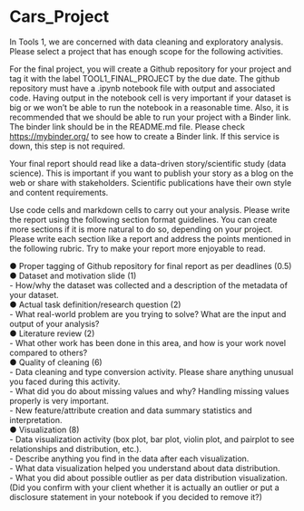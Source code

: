 # Cars_Project
In Tools 1, we are concerned with data cleaning and exploratory analysis. Please select a
project that has enough scope for the following activities.

For the final project, you will create a Github repository for your project and tag it with the label
TOOL1_FINAL_PROJECT by the due date. The github repository must have a .ipynb notebook
file with output and associated code. Having output in the notebook cell is very important if your
dataset is big or we won’t be able to run the notebook in a reasonable time.
Also, it is recommended that we should be able to run your project with a Binder link. The binder
link should be in the README.md file. Please check https://mybinder.org/ to see how to create a
Binder link. If this service is down, this step is not required.

Your final report should read like a data-driven story/scientific study (data science). This is
important if you want to publish your story as a blog on the web or share with stakeholders.
Scientific publications have their own style and content requirements.

Use code cells and markdown cells to carry out your analysis. Please write the report using the
following section format guidelines. You can create more sections if it is more natural to do so,
depending on your project. Please write each section like a report and address the points
mentioned in the following rubric. Try to make your report more enjoyable to read.

● Proper tagging of Github repository for final report as per deadlines (0.5)\
● Dataset and motivation slide (1)\
	- How/why the dataset was collected and a description of the metadata of your dataset.\
● Actual task definition/research question (2)\
	- What real-world problem are you trying to solve? What are the input and output of your analysis?\
● Literature review (2)\
	- What other work has been done in this area, and how is your work novel compared to others?\
● Quality of cleaning (6)\
	- Data cleaning and type conversion activity. Please share anything unusual you faced
	  during this activity.\
	- What did you do about missing values and why? Handling missing values
	  properly is very important.\
	- New feature/attribute creation and data summary statistics and interpretation.\
● Visualization (8)\
	- Data visualization activity (box plot, bar plot, violin plot, and pairplot to see
	  relationships and distribution, etc.).\
	- Describe anything you find in the data after each visualization.\
	- What data visualization helped you understand about data distribution.\
	- What you did about possible outlier as per data distribution visualization. (Did you
	  confirm with your client whether it is actually an outlier or put a disclosure statement in your
	  notebook if you decided to remove it?)
